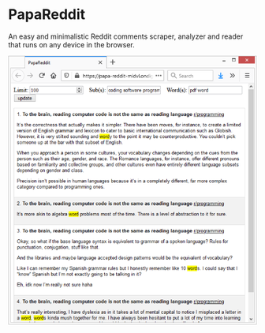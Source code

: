 # PapaReddit
An easy and minimalistic Reddit comments scraper, analyzer and reader that runs on any device in the browser.

![screenshot](/assets/d1.png)
